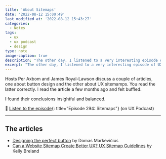 ```yaml
---
title: 'About Sitemaps'
date: '2022-08-12 15:00:49'
last_modified_at: '2022-08-12 15:43:27'
categories:
  - Notes
tags:
  - ux
  - ux podcast
  - design
type: note
image-caption: true
description: "The other day, I listened to a very interesting episode of UX Podcast about button design and UX sitemaps"
excerpt: "The other day, I listened to a very interesting episode of UX Podcast."
---
```

Hosts Per Axbom and James Royal-Lawson discuss a couple of articles, one about button design and the other about UX sitemamps. You read the latter correctly. I read the article a few months ago and felt buffled.

I found their conclusions insightful and balanced.

🔗 [Listen to the episode](https://uxpodcast.com/294-sitemaps/){: title="Episode 294: Sitemaps"} (on UX Podcast)

---

## The articles

<ul class="smd-ul">
  <li><a href="https://wix-ux.com/designing-the-perfect-button-e77ec1f32ee5" title="Read the article on Medium">Designing the perfect button</a> by Domas Markevičius</li>
  <li><a href="https://www.loop11.com/can-a-website-sitemap-create-better-ux-ux-sitemap-guidelines/" title="Read the article on Medium">Can a Website Sitemap Create Better UX? UX Sitemap Guidelines</a> by Kelly Breland</li>
</ul>